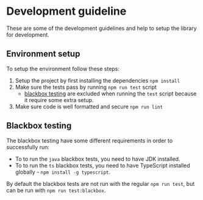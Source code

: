 # Development guideline
These are some of the development guidelines and help to setup the library for development.

## Environment setup
To setup the environment follow these steps:
1. Setup the project by first installing the dependencies `npm install`
1. Make sure the tests pass by running `npm run test` script
    - [blackbox testing](##Blackbox-testing) are excluded when running the `test` script because it require some extra setup.
1. Make sure code is well formatted and secure `npm run lint`

## Blackbox testing
The blackbox testing have some different requirements in order to successfully run:
- To to run the `java` blackbox tests, you need to have JDK installed.
- To to run the `ts` blackbox tests, you need to have TypeScript installed globally - `npm install -g typescript`.

By default the blackbox tests are not run with the regular `npm run test`, but can be run with `npm run test:blackbox`.
